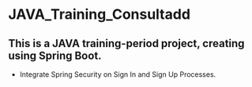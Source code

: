 # JAVA_Training_Consultadd

## This is a JAVA training-period project, creating using Spring Boot.

* Integrate Spring Security on Sign In and Sign Up Processes.

